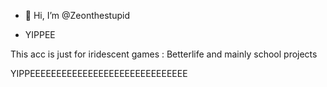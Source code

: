 - 👋 Hi, I’m @Zeonthestupid

- YIPPEE

This acc is just for iridescent games : Betterlife and mainly school projects

YIPPEEEEEEEEEEEEEEEEEEEEEEEEEEEEEE

<!---
Zeonthestupid/Zeonthestupid is a ✨ special ✨ repository because its `README.md` (this file) appears on your GitHub profile.
You can click the Preview link to take a look at your changes.
--->
